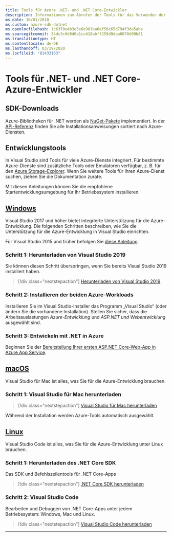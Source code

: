 ```yaml
---
title: Tools für Azure .NET- und .NET Core-Entwickler
description: Informationen zum Abrufen der Tools für das Verwenden der Azure .NET-Bibliotheken in einer Windows-, Linux- oder Mac-Umgebung
ms.date: 10/01/2018
ms.custom: azure-sdk-dotnet
ms.openlocfilehash: 1c6370e4b3e5e6e901ba6ef56c65d794f3da5abe
ms.sourcegitcommit: 34dc3c0d0d0a1cc418abff259d9daa8078d00b81
ms.translationtype: HT
ms.contentlocale: de-DE
ms.lasthandoff: 03/19/2020
ms.locfileid: "81433163"
---
```

# <a name="tools-for-net-and-net-core-azure-developers"></a>Tools für .NET- und .NET Core-Azure-Entwickler

## <a name="sdk-downloads"></a>SDK-Downloads

Azure-Bibliotheken für .NET werden als [NuGet-Pakete](https://www.nuget.org/packages?q=windowsazureofficial) implementiert. In der [API-Referenz](/dotnet/api/overview/azure/?view=azure-dotnet) finden Sie alle Installationsanweisungen sortiert nach Azure-Diensten.

## <a name="development-tools"></a>Entwicklungstools

In Visual Studio sind Tools für viele Azure-Dienste integriert. Für bestimmte Azure-Dienste sind zusätzliche Tools oder Emulatoren verfügbar, z. B. für den [Azure Storage-Explorer](https://azure.microsoft.com/features/storage-explorer/). Wenn Sie weitere Tools für Ihren Azure-Dienst suchen, ziehen Sie die Dokumentation zurate.

Mit diesen Anleitungen können Sie die empfohlene Startentwicklungsumgebung für Ihr Betriebssystem installieren.

## <a name="windows"></a>[Windows](#tab/windows)

Visual Studio 2017 und höher bietet integrierte Unterstützung für die Azure-Entwicklung. Die folgenden Schritten beschreiben, wie Sie die Unterstützung für die Azure-Entwicklung in Visual Studio einrichten.

Für Visual Studio 2015 und früher befolgen Sie <a href="vs2015-install.md">diese Anleitung</a>.

### <a name="step-1-download-visual-studio-2019"></a>Schritt 1: Herunterladen von Visual Studio 2019

Sie können diesen Schritt überspringen, wenn Sie bereits Visual Studio 2019 installiert haben.

> [!div class="nextstepaction"]
> [Herunterladen von Visual Studio 2019](https://www.visualstudio.com/downloads/)

### <a name="step-2-install-the-two-azure-workloads"></a>Schritt 2: Installieren der beiden Azure-Workloads

Installieren Sie im Visual Studio-Installer das Programm „Visual Studio“ (oder ändern Sie die vorhandene Installation). Stellen Sie sicher, dass die Arbeitsauslastungen *Azure-Entwicklung* und *ASP.NET und Webentwicklung* ausgewählt sind.

### <a name="step-3-develop-with-net-on-azure"></a>Schritt 3: Entwickeln mit .NET in Azure

Beginnen Sie der [Bereitstellung Ihrer ersten ASP.NET Core-Web-App in Azure App Service](https://docs.microsoft.com/azure/app-service-web/app-service-web-get-started-dotnet).

## <a name="macos"></a>[macOS](#tab/macos)

Visual Studio für Mac ist alles, was Sie für die Azure-Entwicklung brauchen.

### <a name="step-1-download-visual-studio-for-mac"></a>Schritt 1: Visual Studio für Mac herunterladen

> [!div class="nextstepaction"]
> [Visual Studio für Mac herunterladen](https://www.visualstudio.com/vs/visual-studio-mac/)

Während der Installation werden Azure-Tools automatisch ausgewählt.

## <a name="linux"></a>[Linux](#tab/linux)

Visual Studio Code ist alles, was Sie für die Azure-Entwicklung unter Linux brauchen.

### <a name="step-1-download-the-net-core-sdk"></a>Schritt 1: Herunterladen des .NET Core SDK

Das SDK und Befehlszeilentools für .NET Core-Apps

> [!div class="nextstepaction"]
> [.NET Core SDK herunterladen](https://dotnet.microsoft.com/download)

### <a name="step-2-visual-studio-code"></a>Schritt 2: Visual Studio Code

Bearbeiten und Debuggen von .NET Core-Apps unter jedem Betriebssystem: Windows, Mac und Linux.

> [!div class="nextstepaction"]
> [Visual Studio Code herunterladen](https://code.visualstudio.com)

---
